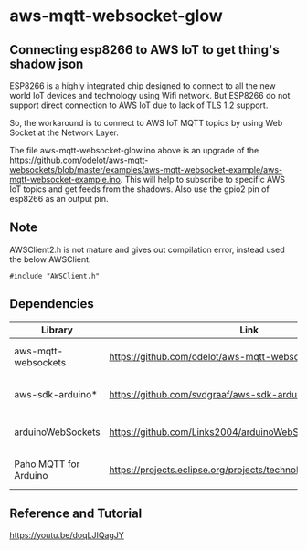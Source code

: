 # aws-mqtt-websocket-glow

## Connecting esp8266 to AWS IoT to get thing's shadow json

ESP8266 is a highly integrated chip designed to connect to all the new world IoT devices and technology using Wifi network.
But ESP8266 do not support direct connection to AWS IoT due to lack of TLS 1.2 support.

So, the workaround is to connect to AWS IoT MQTT topics by using Web Socket at the Network Layer.

The file aws-mqtt-websocket-glow.ino above is an upgrade of the https://github.com/odelot/aws-mqtt-websockets/blob/master/examples/aws-mqtt-websocket-example/aws-mqtt-websocket-example.ino.
This will help to subscribe to specific AWS IoT topics and get feeds from the shadows. Also use the gpio2 pin of esp8266 as an output pin. 

## Note

AWSClient2.h is not mature and gives out compilation error, instead used the below AWSClient.
 ```
#include "AWSClient.h"
 ```

## Dependencies

| Library                   | Link                                                            | Use                 |
|---------------------------|-----------------------------------------------------------------|---------------------|
|aws-mqtt-websockets            |https://github.com/odelot/aws-mqtt-websockets                    |aws iot websocket example |
|aws-sdk-arduino*            |https://github.com/svdgraaf/aws-sdk-arduino                      |aws signing functions|
|arduinoWebSockets          |https://github.com/Links2004/arduinoWebSockets                   |websocket comm impl  |
|Paho MQTT for Arduino      |https://projects.eclipse.org/projects/technology.paho/downloads  |mqtt comm impl       |

## Reference and Tutorial

https://youtu.be/doqLJIQagJY




